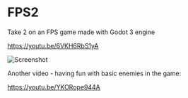 # FPS2
Take 2 on an FPS game made with Godot 3 engine

https://youtu.be/6VKH6RbS1yA

![Screenshot][screenshot1]

[screenshot1]: https://github.com/unfa/FPS2/raw/master/mpv-shot0001.jpg "Screenshot"

Another video - having fun with basic enemies in the game:

https://youtu.be/YKORope944A
